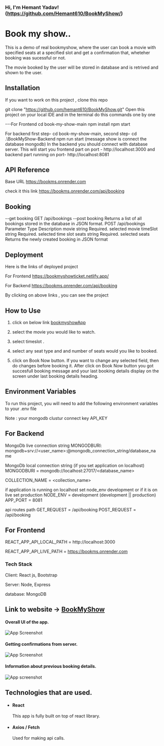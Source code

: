 ### Hi, I'm Hemant Yadav! (https://github.com/Hemant610/BookMyShow/)

# Book my show..

This is a demo of real bookmyshow, where the user can book a movie with specified seats at a specified slot and get a confirmation that, wheteher booking was sucessful or not.

The movie booked by the user will be stored in database and is retrived and shown to the user.

## Installation
If you want to work on this project , clone this repo

git clone "https://github.com/hemant610/BookMyShow.git"
Open this project on your local IDE and in the terminal do this commands one by one

---For Frontend
cd book-my-show-main
npm install
npm start

For backend
first step- cd book-my-show-main, second step- cd .\BookMyShow-Backend 
npm run start
(message show is connect the database mongodb)
In the backend you should connect with database server. This will start you frontend part on port - http://localhost:3000 and backend part running on port- http://localhost:8081

## API Reference
Base URL
https://bookms.onrender.com

check it this link https://bookms.onrender.com/api/booking

## Booking

--get booking
  GET /api/bookings
--post booking Returns a list of all bookings stored in the database in JSON format.
  POST /api/bookings
Parameter	Type	Description
movie	    string	Required. selected movie
timeSlot	string	Required. selected time slot
seats	    string	Required. selected seats
Returns the newly created booking in JSON format

## Deployment
Here is the links of deployed project

For Frontend
https://bookmyshowticket.netlify.app/

For Backend
https://bookms.onrender.com/api/booking

By clicking on above links , you can see the project

## How to Use
1. click on below link
[bookmyshowApp](https://bookmyshowticket.netlify.app/)

2. select the movie you would like to watch.
3. select timeslot .
4. select any seat type and and number of seats would you like to booked.
5. click on Book Now button. If you want to change any selected field, then do changes before booking it.
 After click on Book Now button you got succesfull booking message and your last booking details display on the screen under last booking details heading.
 
## Environment Variables
To run this project, you will need to add the following environment variables to your .env file

Note : your mongodb clustur connect key API_KEY

## For Backend
MongoDb live connection string
MONGODBURI: mongodb+srv://<user_name>:<password>@mongodb_connection_string/database_name

MongoDb local connection string (if you set application on localhost)
MONGODBURI = mongodb://localhost:27017/<database_name> 

COLLECTION_NAME = <collection_name>

if application is running on localhost set node_env development or if it is on live set production NODE_ENV =  development (development || production)
APP_PORT = 8081

api routes path
GET_REQUEST = /api/booking POST_REQUEST = /api/booking

## For Frontend
REACT_APP_API_LOCAL_PATH = http://localhost:3000

REACT_APP_API_LIVE_PATH = https://bookms.onrender.com

### Tech Stack
Client: React js, Bootstrap

Server: Node, Express

database: MongoDB

## Link to website -> [BookMyShow](https://bookmyshowticket.netlify.app/)


#### Overall UI of the app.

![App Screenshot](https://snipboard.io/qjIr2l.jpg)

#### Getting confirmations from server.

![App Screenshot](https://snipboard.io/vPiK5G.jpg)

#### Information about previous booking details.

![App screenshot](https://snipboard.io/NT461E.jpg)


## Technologies that are used.

- #### React  
    This app is fully built on top of react library.
- #### Axios / Fetch
    Used for making api calls.

